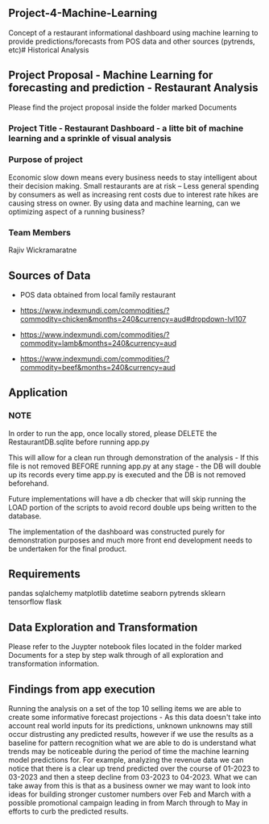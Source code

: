 ## Project-4-Machine-Learning
Concept of a restaurant informational dashboard using machine learning to provide predictions/forecasts from POS data and other sources (pytrends, etc)# Historical Analysis 

## Project Proposal - Machine Learning for forecasting and prediction - Restaurant Analysis

Please find the project proposal inside the folder marked Documents

### Project Title - Restaurant Dashboard - a litte bit of machine learning and a sprinkle of visual analysis

### Purpose of project 

Economic slow down means every business needs to stay intelligent about their decision making.
Small restaurants are at risk – Less general spending by consumers as well as increasing rent costs due to interest rate hikes are causing stress on owner. 
By using data and machine learning, can we optimizing aspect of a running business?


### Team Members  	

Rajiv Wickramaratne


## Sources of Data

-   POS data obtained from local family restaurant

-	https://www.indexmundi.com/commodities/?commodity=chicken&months=240&currency=aud#dropdown-lvl107
-	https://www.indexmundi.com/commodities/?commodity=lamb&months=240&currency=aud
-	https://www.indexmundi.com/commodities/?commodity=beef&months=240&currency=aud


## Application

### NOTE

In order to run the app, once locally stored, please DELETE the RestaurantDB.sqlite before running app.py

This will allow for a clean run through demonstration of the analysis - If this file is not removed BEFORE running app.py at any stage - the DB will double up its records every time app.py is executed and the DB is not removed beforehand. 

Future implementations will have a db checker that will skip running the LOAD portion of the scripts to avoid record double ups being written to the database.


The implementation of the dashboard was constructed purely for demonstration purposes and much more front end development needs to be undertaken for the final product.

## Requirements

pandas
sqlalchemy
matplotlib
datetime
seaborn
pytrends
sklearn
tensorflow
flask

## Data Exploration and Transformation

Please refer to the Juypter notebook files located in the folder marked Documents for a step by step walk through of all exploration and transformation information.

## Findings from app execution

Running the analysis on a set of the top 10 selling items we are able to create some informative forecast projections - As this data doesn't take into account real world inputs for its predictions, unknown unknowns may still occur distrusting any predicted results, however if we use the results as a baseline for pattern recognition what we are able to do is understand what trends may be noticeable during the period of time the machine learning model predictions for. For example, analyzing the revenue data we can notice that there is a clear up trend predicted over the course of 01-2023 to 03-2023 and then a steep decline from 03-2023 to 04-2023. What we can take away from this is that as a business owner we may want to look into ideas for building stronger customer numbers over Feb and March with a possible promotional campaign leading in from March through to May in efforts to curb the predicted results. 

